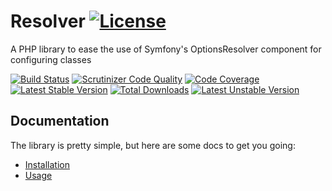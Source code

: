 # Resolver [![License](https://poser.pugx.org/cleentfaar/resolver/license.svg)](https://packagist.org/packages/cleentfaar/resolver)

A PHP library to ease the use of Symfony's OptionsResolver component for configuring classes

[![Build Status](https://secure.travis-ci.org/cleentfaar/resolver.svg)](http://travis-ci.org/cleentfaar/resolver)
[![Scrutinizer Code Quality](https://scrutinizer-ci.com/g/cleentfaar/resolver/badges/quality-score.png?b=master)](https://scrutinizer-ci.com/g/cleentfaar/resolver/?branch=master)
[![Code Coverage](https://scrutinizer-ci.com/g/cleentfaar/resolver/badges/coverage.png?b=master)](https://scrutinizer-ci.com/g/cleentfaar/resolver/?branch=master)<br/>
[![Latest Stable Version](https://poser.pugx.org/cleentfaar/resolver/v/stable.svg)](https://packagist.org/packages/cleentfaar/resolver)
[![Total Downloads](https://poser.pugx.org/cleentfaar/resolver/downloads.svg)](https://packagist.org/packages/cleentfaar/resolver)
[![Latest Unstable Version](https://poser.pugx.org/cleentfaar/resolver/v/unstable.svg)](https://packagist.org/packages/cleentfaar/resolver)


## Documentation

The library is pretty simple, but here are some docs to get you going:

- [Installation](Resources/doc/installation.md)
- [Usage](Resources/doc/usage.md)
